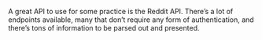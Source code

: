 A great API to use for some practice is the Reddit API. There’s a lot of endpoints available, many that don’t require any form of authentication, and there’s tons of information to be parsed out and presented.

